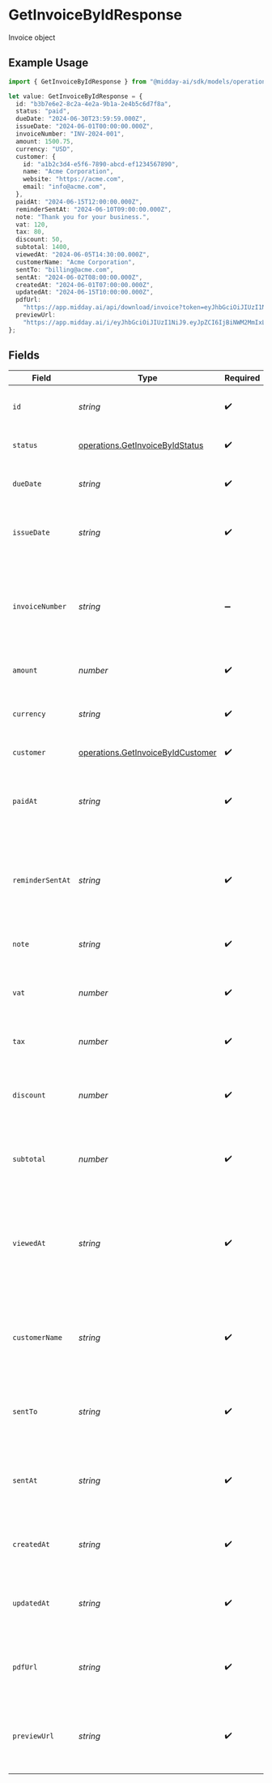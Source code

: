 # GetInvoiceByIdResponse

Invoice object

## Example Usage

```typescript
import { GetInvoiceByIdResponse } from "@midday-ai/sdk/models/operations";

let value: GetInvoiceByIdResponse = {
  id: "b3b7e6e2-8c2a-4e2a-9b1a-2e4b5c6d7f8a",
  status: "paid",
  dueDate: "2024-06-30T23:59:59.000Z",
  issueDate: "2024-06-01T00:00:00.000Z",
  invoiceNumber: "INV-2024-001",
  amount: 1500.75,
  currency: "USD",
  customer: {
    id: "a1b2c3d4-e5f6-7890-abcd-ef1234567890",
    name: "Acme Corporation",
    website: "https://acme.com",
    email: "info@acme.com",
  },
  paidAt: "2024-06-15T12:00:00.000Z",
  reminderSentAt: "2024-06-10T09:00:00.000Z",
  note: "Thank you for your business.",
  vat: 120,
  tax: 80,
  discount: 50,
  subtotal: 1400,
  viewedAt: "2024-06-05T14:30:00.000Z",
  customerName: "Acme Corporation",
  sentTo: "billing@acme.com",
  sentAt: "2024-06-02T08:00:00.000Z",
  createdAt: "2024-06-01T07:00:00.000Z",
  updatedAt: "2024-06-15T10:00:00.000Z",
  pdfUrl:
    "https://app.midday.ai/api/download/invoice?token=eyJhbGciOiJIUzI1NiJ9.eyJpZCI6ImM1NTEwNDA3LTkyMmQtNDllZC05MjZiLTE2NzhkNTQ4ZmQ5MCJ9.12X3Wb5UJ5I6yZ5l6-6U8TxIPqnySKUb0NMwSL4p44s",
  previewUrl:
    "https://app.midday.ai/i/eyJhbGciOiJIUzI1NiJ9.eyJpZCI6IjBiNWM2MmIxLTgxMjYtNDdhMS1iNjNmLWM0NjhlM2Y5MTgzNiJ9.jvwUP4PXVUWyKZAgav5SV7wjAaf8biDXMDEYHLGA5qE",
};
```

## Fields

| Field                                                                                                                                                                          | Type                                                                                                                                                                           | Required                                                                                                                                                                       | Description                                                                                                                                                                    | Example                                                                                                                                                                        |
| ------------------------------------------------------------------------------------------------------------------------------------------------------------------------------ | ------------------------------------------------------------------------------------------------------------------------------------------------------------------------------ | ------------------------------------------------------------------------------------------------------------------------------------------------------------------------------ | ------------------------------------------------------------------------------------------------------------------------------------------------------------------------------ | ------------------------------------------------------------------------------------------------------------------------------------------------------------------------------ |
| `id`                                                                                                                                                                           | *string*                                                                                                                                                                       | :heavy_check_mark:                                                                                                                                                             | Unique identifier for the invoice                                                                                                                                              | b3b7e6e2-8c2a-4e2a-9b1a-2e4b5c6d7f8a                                                                                                                                           |
| `status`                                                                                                                                                                       | [operations.GetInvoiceByIdStatus](../../models/operations/getinvoicebyidstatus.md)                                                                                             | :heavy_check_mark:                                                                                                                                                             | Current status of the invoice                                                                                                                                                  | paid                                                                                                                                                                           |
| `dueDate`                                                                                                                                                                      | *string*                                                                                                                                                                       | :heavy_check_mark:                                                                                                                                                             | Due date of the invoice in ISO 8601 format                                                                                                                                     | 2024-06-30T23:59:59.000Z                                                                                                                                                       |
| `issueDate`                                                                                                                                                                    | *string*                                                                                                                                                                       | :heavy_check_mark:                                                                                                                                                             | Issue date of the invoice in ISO 8601 format                                                                                                                                   | 2024-06-01T00:00:00.000Z                                                                                                                                                       |
| `invoiceNumber`                                                                                                                                                                | *string*                                                                                                                                                                       | :heavy_minus_sign:                                                                                                                                                             | Invoice number as shown to the customer (auto-generated if not provided)                                                                                                       | INV-2024-001                                                                                                                                                                   |
| `amount`                                                                                                                                                                       | *number*                                                                                                                                                                       | :heavy_check_mark:                                                                                                                                                             | Total amount of the invoice                                                                                                                                                    | 1500.75                                                                                                                                                                        |
| `currency`                                                                                                                                                                     | *string*                                                                                                                                                                       | :heavy_check_mark:                                                                                                                                                             | Currency code (ISO 4217) for the invoice amount                                                                                                                                | USD                                                                                                                                                                            |
| `customer`                                                                                                                                                                     | [operations.GetInvoiceByIdCustomer](../../models/operations/getinvoicebyidcustomer.md)                                                                                         | :heavy_check_mark:                                                                                                                                                             | Customer details                                                                                                                                                               |                                                                                                                                                                                |
| `paidAt`                                                                                                                                                                       | *string*                                                                                                                                                                       | :heavy_check_mark:                                                                                                                                                             | Timestamp when the invoice was paid (ISO 8601), or null if unpaid                                                                                                              | 2024-06-15T12:00:00.000Z                                                                                                                                                       |
| `reminderSentAt`                                                                                                                                                               | *string*                                                                                                                                                                       | :heavy_check_mark:                                                                                                                                                             | Timestamp when a payment reminder was sent (ISO 8601), or null if never sent                                                                                                   | 2024-06-10T09:00:00.000Z                                                                                                                                                       |
| `note`                                                                                                                                                                         | *string*                                                                                                                                                                       | :heavy_check_mark:                                                                                                                                                             | Optional note attached to the invoice                                                                                                                                          | Thank you for your business.                                                                                                                                                   |
| `vat`                                                                                                                                                                          | *number*                                                                                                                                                                       | :heavy_check_mark:                                                                                                                                                             | Value-added tax amount, or null if not applicable                                                                                                                              | 120                                                                                                                                                                            |
| `tax`                                                                                                                                                                          | *number*                                                                                                                                                                       | :heavy_check_mark:                                                                                                                                                             | Tax amount, or null if not applicable                                                                                                                                          | 80                                                                                                                                                                             |
| `discount`                                                                                                                                                                     | *number*                                                                                                                                                                       | :heavy_check_mark:                                                                                                                                                             | Discount amount applied to the invoice, or null if none                                                                                                                        | 50                                                                                                                                                                             |
| `subtotal`                                                                                                                                                                     | *number*                                                                                                                                                                       | :heavy_check_mark:                                                                                                                                                             | Subtotal before taxes and discounts, or null if not calculated                                                                                                                 | 1400                                                                                                                                                                           |
| `viewedAt`                                                                                                                                                                     | *string*                                                                                                                                                                       | :heavy_check_mark:                                                                                                                                                             | Timestamp when the invoice was viewed by the customer (ISO 8601), or null if never viewed                                                                                      | 2024-06-05T14:30:00.000Z                                                                                                                                                       |
| `customerName`                                                                                                                                                                 | *string*                                                                                                                                                                       | :heavy_check_mark:                                                                                                                                                             | Name of the customer as shown on the invoice, or null if not set                                                                                                               | Acme Corporation                                                                                                                                                               |
| `sentTo`                                                                                                                                                                       | *string*                                                                                                                                                                       | :heavy_check_mark:                                                                                                                                                             | Email address to which the invoice was sent, or null if not sent                                                                                                               | billing@acme.com                                                                                                                                                               |
| `sentAt`                                                                                                                                                                       | *string*                                                                                                                                                                       | :heavy_check_mark:                                                                                                                                                             | Timestamp when the invoice was sent (ISO 8601), or null if not sent                                                                                                            | 2024-06-02T08:00:00.000Z                                                                                                                                                       |
| `createdAt`                                                                                                                                                                    | *string*                                                                                                                                                                       | :heavy_check_mark:                                                                                                                                                             | Timestamp when the invoice was created (ISO 8601)                                                                                                                              | 2024-06-01T07:00:00.000Z                                                                                                                                                       |
| `updatedAt`                                                                                                                                                                    | *string*                                                                                                                                                                       | :heavy_check_mark:                                                                                                                                                             | Timestamp when the invoice was last updated (ISO 8601)                                                                                                                         | 2024-06-15T10:00:00.000Z                                                                                                                                                       |
| `pdfUrl`                                                                                                                                                                       | *string*                                                                                                                                                                       | :heavy_check_mark:                                                                                                                                                             | URL to download the invoice PDF, or null if not generated                                                                                                                      | https://app.midday.ai/api/download/invoice?token=eyJhbGciOiJIUzI1NiJ9.eyJpZCI6ImM1NTEwNDA3LTkyMmQtNDllZC05MjZiLTE2NzhkNTQ4ZmQ5MCJ9.12X3Wb5UJ5I6yZ5l6-6U8TxIPqnySKUb0NMwSL4p44s |
| `previewUrl`                                                                                                                                                                   | *string*                                                                                                                                                                       | :heavy_check_mark:                                                                                                                                                             | URL to preview the invoice in the browser, or null if not generated                                                                                                            | https://app.midday.ai/i/eyJhbGciOiJIUzI1NiJ9.eyJpZCI6IjBiNWM2MmIxLTgxMjYtNDdhMS1iNjNmLWM0NjhlM2Y5MTgzNiJ9.jvwUP4PXVUWyKZAgav5SV7wjAaf8biDXMDEYHLGA5qE                          |